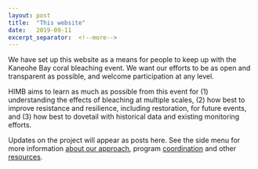 ```yaml
---
layout: post
title:  "This website"
date:   2019-09-11
excerpt_separator:  <!--more-->
---
```


We have set up this website as a means for people to keep up with the Kaneohe Bay coral bleaching event. We want our efforts to be as open and transparent as possible, and welcome participation at any level. 

HIMB aims to learn as much as possible from this event for (1) understanding the effects of bleaching at multiple scales, (2) how best to improve resistance and resilience, including restoration, for future events, and (3) how best to dovetail with historical data and existing monitoring efforts.

Updates on the project will appear as posts here. See the side menu for more information [about our approach](/about), program [coordination](/coordination) and other [resources](/resources). 
